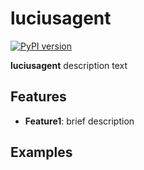 # luciusagent

[![PyPI version](https://badge.fury.io/py/luciusagent.svg)](https://badge.fury.io/py/luciusagent)

**luciusagent** description text

## Features

- **Feature1**: brief description

## Examples

```python

```